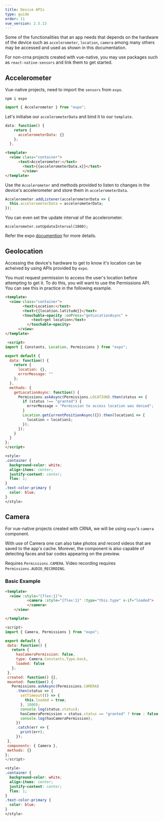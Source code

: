 ```yaml
---
title: Device APIs
type: guide
order: 11
vue_version: 2.5.13
---
```


Some of the functionalities that an app needs that depends on the hardware of the device such as `accelerometer`, `location`, `camera` among many others may be accessed and used as shown in this documentation.

For non-crna projects created with vue-native, you may use packages such as `react-native-sensors` and link them to get started.

## Accelerometer

Vue-native projects, need to import the `sensors` from `expo`.

```shell
npm i expo
```

```js
import { Accelerometer } from "expo";
```

Let's initialse our `accelerometerData` and bind it to our `template`.

```js
data: function() {
    return {
      accelerometerData: {}
    };
  },
```

```html
<template>
  <view class="container">
      <text>Accelerometer:</text>
        <text>{{accelerometerData.x}}</text>
        </view>
</template>
```

Use the `Accelerometer` and methods provided to listen to changes in the device's accelerometer and store them in `accelerometerData`.

```js
Accelerometer.addListener(accelerometerData => {
  this.accelerometerData = accelerometerData;
});
```

You can even set the update interval of the accelerometer.

```
Accelerometer.setUpdateInterval(1000);
```

Refer the expo [documention](https://docs.expo.io/versions/latest/sdk/accelerometer) for more details.

## Geolocation

Accessing the device's hardware to get to know it's location can be acheived by using APIs provided by `expo`.

You must request permission to access the user's location before attempting to get it. To do this, you will want to use the Permissions API. You can see this in practice in the following example.

```html
<template>
  <view class="container">
        <text>Location:</text>
        <text>{{location.latitude}}</text>
        <touchable-opacity :onPress="getLocationAsync" >
            <text>get location</text>
          </touchable-opacity>
      </view>
</template>

 <script>
import { Constants, Location, Permissions } from "expo";

export default {
  data: function() {
    return {
      location: {},
      errorMessage: ""
    };
  },
  methods: {
    getLocationAsync: function() {
      Permissions.askAsync(Permissions.LOCATION).then(status => {
        if (status !== "granted") {
          errorMessage = "Permission to access location was denied";
        }
        Location.getCurrentPositionAsync({}).then(location1 => {
          location = location1;
        });
      });
    }
  }
};
</script>
```

```css
<style>
.container {
  background-color: white;
  align-items: center;
  justify-content: center;
  flex: 1;
}
.text-color-primary {
  color: blue;
}
</style>
```

## Camera

For vue-native projects created with CRNA, we will be using `expo`'s `camera` component.

With use of Camera one can also take photos and record videos that are saved to the app's cache. Morever, the component is also capable of detecting faces and bar codes appearing on the preview.

Requires `Permissions.CAMERA`. Video recording requires `Permissions.AUDIO_RECORDING`.

### Basic Example

```html
<template>
  <view :style="{flex:1}">
          <camera :style="{flex:1}" :type="this.type" v-if="loaded">
          </camera>
    </view>

</template>
```

```js
<script>
import { Camera, Permissions } from "expo";

export default {
 data: function() {
   return {
     hasCameraPermission: false,
     type: Camera.Constants.Type.back,
     loaded: false
   };
 },
 created: function() {},
 mounted: function() {
   Permissions.askAsync(Permissions.CAMERA)
     .then(status => {
       setTimeout(() => {
         this.loaded = true;
       }, 1000);
       console.log(status.status);
       hasCameraPermission = status.status == "granted" ? true : false;
       console.log(hasCameraPermission);
     })
     .catch(err => {
       print(err);
     });
 },
 components: { Camera },
 methods: {}
};
</script>
```

```css
<style>
.container {
  background-color: white;
  align-items: center;
  justify-content: center;
  flex: 1;
}
.text-color-primary {
  color: blue;
}
</style>
```
